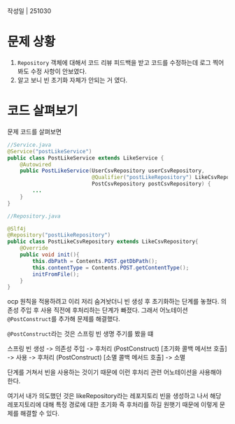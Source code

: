 작성일 | 251030 

# 문제 상황 

1. `Repository` 객체에 대해서 코드 리뷰 피드백을 받고 코드를 수정하는데 로그 찍어봐도 수정 사항이 안보였다. 
2. 알고 보니 빈 초기화 자체가 안되는 거 였다. 

# 코드 살펴보기 

문제 코드를 살펴보면 

```java
//Service.java
@Service("postLikeService")
public class PostLikeService extends LikeService {
    @Autowired
    public PostLikeService(UserCsvRepository userCsvRepository,
                           @Qualifier("postLikeRepository") LikeCsvRepository likeCsvRepository,
                           PostCsvRepository postCsvRepository) {
        ...
    }
}

//Repository.java

@Slf4j
@Repository("postLikeRepository")
public class PostLikeCsvRepository extends LikeCsvRepository{
    @Override
    public void init(){
        this.dbPath = Contents.POST.getDbPath();
        this.contentType = Contents.POST.getContentType();
        initFromFile();
    }
}

```

ocp 원칙을 적용하려고 이리 저리 숨겨놧더니 빈 생성 후 초기화하는 단계를 놓쳤다. 의존성 주입 후 사용 직전에 후처리하는 단계가 빠졌다.
그래서 어노테이션 `@PostConstruct`를 추가해 문제를 해결했다. 

`@PostConstruct`라는 것은 스프링 빈 생명 주기를 봤을 떄 

스프링 빈 생성 -> 의존성 주입 -> 후처리 (PostConstruct) [초기화 콜백 메서브 호출] -> 사용 -> 후처리 (PostConstruct) [소멸 콜백 메서드 호출] -> 소멸 

단계를 거쳐서 빈을 사용하는 것이기 때문에 이런 후처리 관련 어노테이션을 사용해야 한다. 

여기서 내가 의도했던 것은 likeRepository라는 레포지토리 빈을 생성하고 나서 해당 레포지토리에 대해 특정 경로에 대한 초기화 즉 후처리를 하길 원햇기 때문에 이렇게 문제를 해결할 수 있다. 